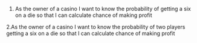 1. As the owner of a casino I want to know the probability of getting a six on a
   die so that I can calculate chance of making profit

2.As the owner of a casino I want to know the probability of two players getting a six on a die so that I can calculate chance of making profit
